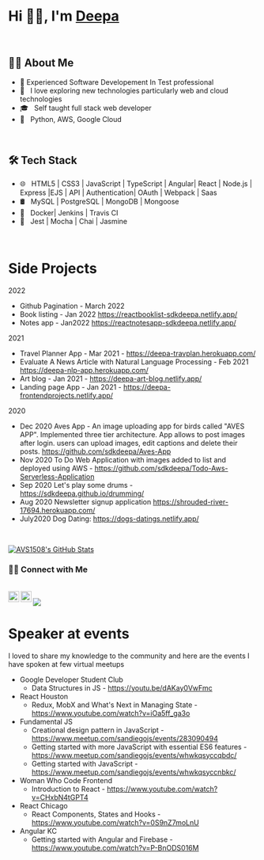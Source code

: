 <!--
**sdkdeepa/Deepa** is a ✨ _special_ ✨ repository because its `README.md` (this file) appears on your GitHub profile.

Here are some ideas to get you started:

-->
# Hi 👋🏽, I'm [Deepa](https://www.deepasubramanian.dev/) 
<br/>
<h2> 👩‍💻 About Me </h2>

- 🔭 Experienced Software Developement In Test professional 
- 🤩 &nbsp; I love exploring new technologies particularly web and cloud technologies
- 🎓 &nbsp; Self taught full stack web developer
- 🌱 &nbsp; Python, AWS, Google Cloud

<!--
- ✍️ &nbsp; Pursuing Full stack development and artist /painter as hobbies/side hustles.-->
<br/>

<h2>🛠 Tech Stack</h2>

- 🌐 &nbsp; HTML5 | CSS3 | JavaScript | TypeScript | Angular| React | Node.js | Express |EJS | API | Authentication| OAuth | Webpack |  Saas 
- 🛢 &nbsp; MySQL | PostgreSQL | MongoDB | Mongoose 
- 🚓 &nbsp; Docker| Jenkins | Travis CI 
- 🔧 &nbsp; Jest | Mocha | Chai | Jasmine

<!-- - 🖥 &nbsp; -->

<br/>
<h1> Side Projects </h1>

2022
- Github Pagination - March 2022 
- Book listing - Jan 2022 https://reactbooklist-sdkdeepa.netlify.app/
- Notes app - Jan2022 https://reactnotesapp-sdkdeepa.netlify.app/

2021
- Travel Planner App - Mar 2021 - https://deepa-travplan.herokuapp.com/
- Evaluate A News Article with Natural Language Processing - Feb 2021 
 https://deepa-nlp-app.herokuapp.com/
- Art blog - Jan 2021 - https://deepa-art-blog.netlify.app/
- Landing page App - Jan 2021 - https://deepa-frontendprojects.netlify.app/

2020
- Dec 2020 
    Aves App - An image uploading app for birds called "AVES APP". Implemented three tier architecture. App allows to post images after login. users can upload images, edit captions and delete their posts. https://github.com/sdkdeepa/Aves-App
- Nov 2020 
    To Do Web Application with images added to list and deployed using AWS -  https://github.com/sdkdeepa/Todo-Aws-Serverless-Application
- Sep 2020
    Let's play some drums -  https://sdkdeepa.github.io/drumming/
- Aug 2020 
     Newsletter signup application  https://shrouded-river-17694.herokuapp.com/
- July2020 
     Dog Dating:  https://dogs-datings.netlify.app/

<br />


[![AVS1508's GitHub Stats](https://github-readme-stats.vercel.app/api?username=sdkdeepa&show_icons=true)](https://github.com/sdkdeepa)

<h3> 🤝🏻 Connect with Me </h3>

<br/>

<a href="https://twitter.com/sdk_deepa">
  <img align="left" alt="Deepa" width="22px"src="https://cdn.jsdelivr.net/npm/simple-icons@v3/icons/twitter.svg" />
</a>
<a href="https://www.linkedin.com/in/sdkdeepa/">
  <img align="left" alt="Deepa's LinkedIn" width="22px" src="https://cdn.jsdelivr.net/npm/simple-icons@v3/icons/linkedin.svg" />
</a>

![](https://visitor-badge.glitch.me/badge?page_id=sdkdeepa.sdk.deepa)


<h1> Speaker at events </h1>

I loved to share my knowledge to the community and here are the events I have spoken at few virtual meetups
- Google Developer Student Club 
   - Data Structures in JS -  https://youtu.be/dAKay0VwFmc 
- React Houston
   - Redux, MobX and What's Next in Managing State - https://www.youtube.com/watch?v=iOa5ff_ga3o
- Fundamental JS 
   - Creational design pattern in JavaScript - https://www.meetup.com/sandiegojs/events/283090494
   - Getting started with more JavaScript with essential ES6 features - https://www.meetup.com/sandiegojs/events/whwkqsyccqbdc/
   - Getting started with JavaScript - https://www.meetup.com/sandiegojs/events/whwkqsyccnbkc/
- Woman Who Code Frontend 
   - Introduction to React - https://www.youtube.com/watch?v=CHxbN4tGPT4
- React Chicago 
   - React Components, States and Hooks - https://www.youtube.com/watch?v=0S9nZ7moLnU
- Angular KC 
   - Getting started with Angular and Firebase - https://www.youtube.com/watch?v=P-BnODS016M
<br />
<br />
